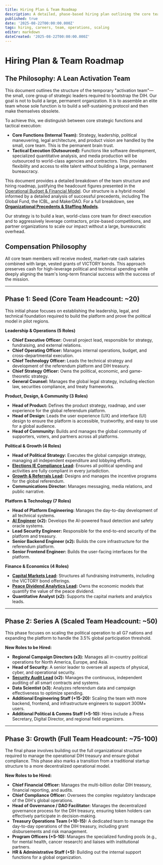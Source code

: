 ```yaml
---
title: Hiring Plan & Team Roadmap
description: A detailed, phase-based hiring plan outlining the core team structure and scaling strategy required to execute the 1% Treaty and launch the DIH.
published: true
date: '2025-08-22T00:00:00.000Z'
tags: hiring, careers, team, operations, scaling
editor: markdown
dateCreated: '2025-08-22T00:00:00.000Z'
---
```


# Hiring Plan & Team Roadmap

## The Philosophy: A Lean Activation Team
This document outlines the structure of the temporary "activation team"—the small, core group of strategic leaders required to bootstrap the DIH. Our goal is not to build a large, permanent organization. It is to assemble an elite team whose sole function is to build a self-sustaining protocol and then make themselves obsolete.

To achieve this, we distinguish between core strategic functions and tactical execution:
-   **Core Functions (Internal Team):** Strategy, leadership, political maneuvering, legal architecture, and product vision are handled by the small, core team. This is the permanent brain trust.
-   **Tactical Execution (Outsourced):** Functions like software development, specialized quantitative analysis, and media production will be outsourced to world-class agencies and contractors. This provides flexibility and access to elite talent without building a large, permanent bureaucracy.

This document provides a detailed breakdown of the team structure and hiring roadmap, justifying the headcount figures presented in the [Operational Budget & Financial Model](../economic-models/operational-budget-and-financial-model.md). Our structure is a hybrid model informed by a detailed analysis of successful precedents, including The Global Fund, the ICBL, and MakerDAO. For a full breakdown, see [**Organizational Precedents & Staffing Models**](../reference/organizational-precedents.md).

Our strategy is to build a lean, world-class core team for direct execution and to aggressively leverage contractors, prize-based competitions, and partner organizations to scale our impact without a large, bureaucratic overhead.

## Compensation Philosophy
All core team members will receive modest, market-rate cash salaries combined with large, vested grants of VICTORY bonds. This approach preserves cash for high-leverage political and technical spending while deeply aligning the team's long-term financial success with the success of the mission.

---

## Phase 1: Seed (Core Team Headcount: ~20)

This initial phase focuses on establishing the leadership, legal, and technical foundation required to build the platform and prove the political model in pilot regions.

**Leadership & Operations (5 Roles)**
*   **Chief Executive Officer:** Overall project lead, responsible for strategy, fundraising, and external relations.
*   **Chief Operating Officer:** Manages internal operations, budget, and cross-departmental execution.
*   **Chief Technology Officer:** Leads the technical strategy and development of the referendum platform and DIH treasury.
*   **Chief Strategy Officer:** Owns the political, economic, and game-theoretic strategy.
*   **General Counsel:** Manages the global legal strategy, including election law, securities compliance, and treaty frameworks.

**Product, Design, & Community (3 Roles)**
*   **Head of Product:** Defines the product strategy, roadmap, and user experience for the global referendum platform.
*   **Head of Design:** Leads the user experience (UX) and interface (UI) design to ensure the platform is accessible, trustworthy, and easy to use for a global audience.
*   **Head of Community:** Builds and manages the global community of supporters, voters, and partners across all platforms.

**Political & Growth (4 Roles)**
*   **Head of Political Strategy:** Executes the global campaign strategy, managing all independent expenditure and lobbying efforts.
*   **[Elections IE Compliance Lead](./elections-ie-compliance-lead.md):** Ensures all political spending and activities are fully compliant in every jurisdiction.
*   **[Growth & Referrals Lead](./growth-referrals-lead.md):** Designs and manages the incentive programs for the global referendum.
*   **Communications Director:** Manages messaging, media relations, and public narrative.

**Platform & Technology (7 Roles)**
*   **Head of Platform Engineering:** Manages the day-to-day development of all technical systems.
*   **[AI Engineer](./ai-engineer.md) (x2):** Develops the AI-powered fraud detection and safety oracle systems.
*   **Lead Security Engineer:** Responsible for the end-to-end security of the platform and treasury.
*   **Senior Backend Engineer (x2):** Builds the core infrastructure for the referendum platform.
*   **Senior Frontend Engineer:** Builds the user-facing interfaces for the platform.

**Finance & Economics (4 Roles)**
*   **[Capital Markets Lead](./capital-markets-lead.md):** Structures all fundraising instruments, including the VICTORY bond offerings.
*   **[Peace Dividend Analytics Lead](./peace-dividend-analytics-lead.md):** Owns the economic models that quantify the value of the peace dividend.
*   **Quantitative Analyst (x2):** Supports the capital markets and analytics leads.

---

## Phase 2: Series A (Scaled Team Headcount: ~50)

This phase focuses on scaling the political operation to all G7 nations and expanding the platform to handle the 3.5% global participation threshold.

**New Roles to be Hired:**
*   **Regional Campaign Directors (x3):** Manages all in-country political operations for North America, Europe, and Asia.
*   **Head of Security:** A senior leader to oversee all aspects of physical, cyber, and operational security.
*   **[Security Audit Lead](./security-audit-lead.md) (x2):** Manages the continuous, independent auditing of all smart contracts and systems.
*   **Data Scientist (x3):** Analyzes referendum data and campaign effectiveness to optimize spending.
*   **Additional Engineering Staff (+15-20):** Scaling the team with more backend, frontend, and infrastructure engineers to support 300M+ users.
*   **Additional Political & Comms Staff (+5-10):** Hires include a Press Secretary, Digital Director, and regional field organizers.

---

## Phase 3: Growth (Full Team Headcount: ~75-100)

The final phase involves building out the full organizational structure required to manage the operational DIH treasury and ensure global compliance. This phase also marks a transition from a traditional startup structure to a more decentralized operational model.

**New Roles to be Hired:**
*   **Chief Financial Officer:** Manages the multi-billion dollar DIH treasury, financial reporting, and audits.
*   **Chief Compliance Officer:** Oversees the complex regulatory landscape of the DIH's global operations.
*   **Head of Governance / DAO Facilitator:** Manages the decentralized governance process for the DIH treasury, ensuring token holders can effectively participate in decision-making.
*   **Treasury Operations Team (+10-15):** A dedicated team to manage the day-to-day operations of the DIH treasury, including grant disbursements and risk management.
*   **Program Officers (+5-10):** Manages the specialized funding pools (e.g., for mental health, cancer research) and liaises with institutional partners.
*   **HR & Administrative Staff (+5):** Building out the internal support functions for a global organization.
